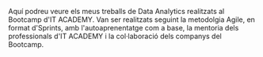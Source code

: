 Aquí podreu veure els meus treballs de Data Analytics realitzats al Bootcamp d'IT ACADEMY.
Van ser realitzats seguint la metodolgia Agile, en format d'Sprints, amb l'autoaprenentatge com a base, la mentoria dels professionals d'IT ACADEMY i la col·laboració dels companys del Bootcamp.
